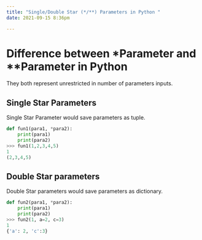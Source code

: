 ```yaml
---
title: "Single/Double Star (*/**) Parameters in Python "
date: 2021-09-15 8:36pm

---
```


# Difference between *Parameter and **Parameter in Python

They both represent unrestricted in number of parameters inputs.

## Single Star Parameters

Single Star Parameter would save parameters as tuple.

```python
def fun1(para1, *para2):
    print(para1)
    print(para2)
>>> fun1(1,2,3,4,5)
1
(2,3,4,5)
```



## Double Star parameters

Double Star parameters would save parameters as dictionary.

```python
def fun2(para1, *para2):
    print(para1)
    print(para2)
>>> fun2(1, a=2, c=3)
1
{'a': 2, 'c':3}
```

